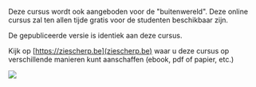 Deze cursus wordt ook aangeboden voor de "buitenwereld". Deze online cursus zal ten allen tijde gratis voor de studenten beschikbaar zijn. 

De gepubliceerde versie is identiek aan deze cursus.

Kijk op [https://ziescherp.be](ziescherp.be) waar u deze cursus op verschillende manieren kunt aanschaffen (ebook, pdf of papier, etc.)

![](../assets/boek3.png)



